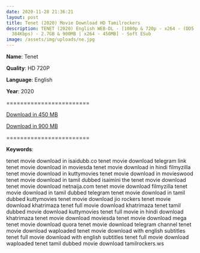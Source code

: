 ```yaml
---
date: 2020-11-28 21:36:21
layout: post
title: Tenet (2020) Movie Download HD Tamilrockers
description: TENET (2020) English WEB-DL - [1080p & 720p - x264 - (DD5.1 -
  384Kbps) - 2.7GB & 900MB | x264 - 450MB] - Soft ESub
image: /assets/img/uploads/ne.jpg
---
```

**Name**: Tenet

**Quality**: HD 720P

**Language**: English

**Year**: 2020

\========================

[Download in 450 MB](https://drive.unblocked.workers.dev/Tenet/(%2520Telegram%2520%40isaiminidownload%2520)%2520-%2520Tenet%2520(2020)%2520English%2520HDRip%2520-%2520x264%2520-%2520MP3%2520-%2520450MB%2520-%2520ESub.mkv?rootId=0AHzkXsroNfDlUk9PVA)

[](https://drive.unblocked.workers.dev/Tenet/(%2520Telegram%2520%40isaiminidownload%2520)%2520-%2520Tenet%2520(2020)%2520English%2520HDRip%2520-%2520x264%2520-%2520MP3%2520-%2520450MB%2520-%2520ESub.mkv?rootId=0AHzkXsroNfDlUk9PVA)[Download in 900 MB](https://drive.unblocked.workers.dev/Tenet/(%2520Telegram%2520%40isaiminidownload%2520)%2520-%2520Tenet%2520(2020)%2520English%2520HDRip%2520-%2520720p%2520-%2520x264%2520-%2520AAC%2520-%2520900MB%2520-%2520ESub.mkv?rootId=0AHzkXsroNfDlUk9PVA)

\========================

**Keywords**:

tenet movie download in isaidubb.co
tenet movie download telegram link
tenet movie download in moviesda
tenet movie download in hindi filmyzilla
tenet movie download in kuttymovies
tenet movie download in movieswood
tenet movie download in tamil dubbed isaimini
the tenet movie download
tenet movie download netnaija.com
tenet movie download filmyzilla
tenet movie download in tamil dubbed telegram
tenet movie download in tamil dubbed kuttymovies
tenet movie download jio rockers
tenet movie download khatrimaza
tenet full movie download khatrimaza
tenet tamil dubbed movie download kuttymovies
tenet full movie in hindi download khatrimaza
tenet movie download moviesda
tenet movie download mega
tenet movie download quora
tenet movie download telegram channel
tenet movie download waploaded
tenet movie download with english subtitles
tenet full movie download with english subtitles
tenet full movie download waploaded
tenet tamil dubbed movie download tamilrockers.ws